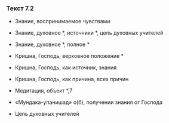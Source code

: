 ### Текст 7.2

- Знание, воспринимаемое чувствами

- Знание, духовное *, источники *, цепь духовных учителей

- Знание, духовное *, полное *

- Кришна, Господь, верховное положение *

- Кришна, Господь, как источник, знания

- Кришна, Господь, как причина, всех причин

- Медитация, объект *,7

- «Мундака-упанишад» о(б), получении знания от Господа

- Цепь духовных учителей
	
